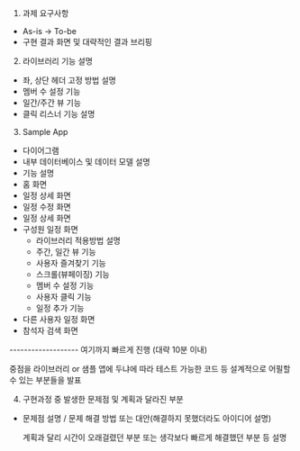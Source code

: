 1.	과제 요구사항
  - As-is -> To-be
  - 구현 결과 화면 및 대략적인 결과 브리핑

2.	라이브러리 기능 설명
-	좌, 상단 헤더 고정 방법 설명
-	멤버 수 설정 기능
-	일간/주간 뷰 기능
-	클릭 리스너 기능 설명

3.	Sample App
-	다이어그램
  -	내부 데이터베이스 및 데이터 모델 설명 
-	기능 설명
  -	홈 화면
  -	일정 상세 화면
  -	일정 수정 화면
  - 일정 상세 화면
  -	구성원 일정 화면
    -	라이브러리 적용방법 설명 
    -	주간, 일간 뷰 기능 
    -	사용자 즐겨찾기 기능
    -	스크롤(뷰페이징) 기능
    -	멤버 수 설정 기능
    -	사용자 클릭 기능
    -	일정 추가 기능
  -	다른 사용자 일정 화면
  -	참석자 검색 화면

------------------- 여기까지 빠르게 진행 (대략 10분 이내)


중점을 라이브러리 or 샘플 앱에 두냐에 따라 테스트 가능한 코드 등 설계적으로 어필할 수 있는 부분들을 발표



4.	구현과정 중 발생한 문제점 및 계획과 달라진 부분

-	문제점 설명 / 문제 해결 방법 또는 대안(해결하지 못했더라도 아이디어 설명)

	계획과 달리 시간이 오래걸렸던 부분 또는 생각보다 빠르게 해결했던 부분 등 설명

